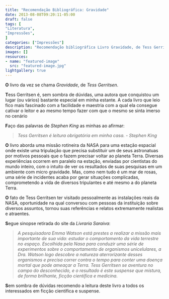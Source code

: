 ```yaml
---
title: "Recomendação Bibliográfica: Gravidade"
date: 2013-08-08T09:20:11-05:00
draft: false
tags: [
"Literatura",
"Impressões",
]
categories: ["Impressões"]
description: "Recomendação bibliográfica Livro Gravidade, de Tess Gerritsen."
images: []
resources:
- name: "featured-image"
  src: "featured-image.jpg"
lightgallery: true
---
```

**O** livro da vez se chama *Gravidade*, de *Tess Gerritsen*.

**T**ess Gerritsen é, sem sombra de dúvidas, uma autora que conquistou um lugar (ou vários) bastante especial em minha estante. A cada livro que leio fico mais fascinado com a facilidade e maestria com a qual ela consegue cativar o leitor e ao mesmo tempo fazer com que o mesmo se sinta imerso no cenário 

<!--more-->

**F**aço das palavras de *Stephen King* as minhas ao afirmar:

> *Tess Gerritsen é leitura obrigatória em minha casa. - Stephen King*

**O** livro aborda uma missão rotineira da NASA para uma estação espacial onde existe uma tripulação que precisa substituir um de seus astronatuas por motivos pessoais que o fazem precisar voltar ao planeta Terra. Diversas experiências ocorrem em paralelo na estação, enviadas por cientistas do mundo inteiro, com o intuito de ver os resultados de suas pesquisas em um ambiente com micro gravidade. Mas, como nem tudo é um mar de rosas, uma série de incidentes acaba por gerar situações complicadas, comprometendo a vida de diversos tripulantes e até mesmo a do planeta Terra.

**O** fato de Tess Gerritsen ter visitado pessoalmente as instalações reais da NASA, oportunidade na qual conversou com pessoas da instituição sobre diversos assuntos, tornou suas referências e relatos extremamente realistas e atraentes.

**S**egue sinopse retirada do site da *Livraria Saraiva*:

> *A pesquisadora Emma Watson está prestes a realizar a missão mais importante de sua vida: estudar o comportamento da vida terrestre no espaço. Escolhida pela Nasa para conduzir uma série de experimentos sobre o comportamento de organismos unicelulares, a Dra. Watson logo descobre a natureza aterrorizante desses organismos e precisa correr contra o tempo para conter uma doença mortal que pode ameaçar a Terra. Tess Gerritsen se aventura no campo do desconhecido, e o resultado é este suspense que mistura, de forma brilhante, ficção científica e medicina.*

**S**em sombra de dúvidas recomendo a leitura deste livro a todos os interessados em ficção científica e suspense.

